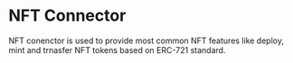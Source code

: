 # NFT Connector

NFT conenctor is used to provide most common NFT features like deploy, mint and trnasfer NFT tokens based on ERC-721 standard.
